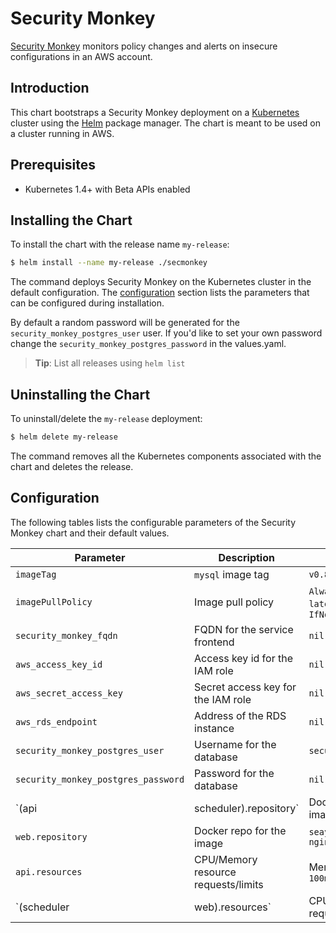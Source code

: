 # Security Monkey

[Security Monkey](https://github.com/Netflix/security_monkey) monitors policy changes and alerts on insecure configurations in an AWS account.

## Introduction

This chart bootstraps a Security Monkey deployment on a [Kubernetes](http://kubernetes.io) cluster using the [Helm](https://helm.sh) package manager. The chart is meant to be used on a cluster running in AWS.

## Prerequisites

- Kubernetes 1.4+ with Beta APIs enabled

## Installing the Chart

To install the chart with the release name `my-release`:

```bash
$ helm install --name my-release ./secmonkey
```

The command deploys Security Monkey on the Kubernetes cluster in the default configuration. The [configuration](#configuration) section lists the parameters that can be configured during installation.

By default a random password will be generated for the `security_monkey_postgres_user` user. If you'd like to set your own password change the `security_monkey_postgres_password` in the values.yaml.

> **Tip**: List all releases using `helm list`

## Uninstalling the Chart

To uninstall/delete the `my-release` deployment:

```bash
$ helm delete my-release
```

The command removes all the Kubernetes components associated with the chart and deletes the release.

## Configuration

The following tables lists the configurable parameters of the Security Monkey chart and their default values.

| Parameter                           | Description                         | Default                                                    |
| ----------------------------------- | ----------------------------------- | ---------------------------------------------------------- |
| `imageTag`                          | `mysql` image tag                   | `v0.8.0`                                                   |
| `imagePullPolicy`                   | Image pull policy                   | `Always` if `imageTag` is `latest`, else `IfNotPresent`    |
| `security_monkey_fqdn`              | FQDN for the service frontend       | `nil`                                                      |
| `aws_access_key_id`                 | Access key id for the IAM role      | `nil`                                                      |
| `aws_secret_access_key`             | Secret access key for the IAM role  | `nil`                                                      |
| `aws_rds_endpoint`                  | Address of the RDS instance         | `nil`                                                      |
| `security_monkey_postgres_user`     | Username for the database           | `security_monkey`                                          |
| `security_monkey_postgres_password` | Password for the database           | `nil`                                                      |
| `(api|scheduler).repository`        | Docker repo for the image           | `seayou/security_monkey-api`                               |
| `web.repository`                    | Docker repo for the image           | `seayou/security_monkey-nginx`                             |
| `api.resources`                     | CPU/Memory resource requests/limits | Memory: `512Mi`, CPU: `100m`                               |
| `(scheduler|web).resources`         | CPU/Memory resource requests/limits | Memory: `128Mi`, CPU: `100m`                               |

